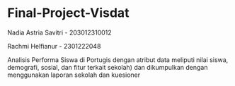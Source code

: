 # Final-Project-Visdat

Nadia Astria Savitri - 203012310012

Rachmi Helfianur - 2301222048

Analisis Performa Siswa di Portugis dengan atribut data meliputi nilai siswa, demografi, sosial, dan fitur terkait sekolah) dan dikumpulkan dengan menggunakan laporan sekolah dan kuesioner
